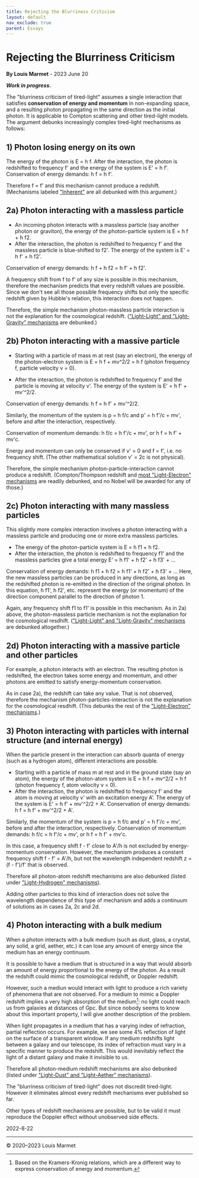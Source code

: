 ```yaml
---
title: Rejecting the Blurriness Criticism
layout: default
nav_exclude: true
parent: Essays
---
```


# Rejecting the Blurriness Criticism
**By Louis Marmet** - 2023 June 20

***Work in progress.***

The "blurriness criticism of tired-light" assumes a single interaction that satisfies **conservation of energy and momentum** in non-expanding space, and a resulting photon propagating in the same direction as the initial photon.  It is applicable to Compton scattering and other tired-light models.  The argument debunks increasingly complex tired-light mechanisms as follows:


## 1) Photon losing energy on its own

The energy of the photon is E = h f.  After the interaction, the photon is redshifted to frequency f' and the energy of the system is E' = h f'.  Conservation of energy demands: h f = h f'.

Therefore f = f' and this mechanism cannot produce a redshift.  (Mechanisms labeled ["Inherent"](../../redshift/index.html) are all debunked with this argument.)


## 2a) Photon interacting with a massless particle

- An incoming photon interacts with a massless particle (say another photon or graviton), the energy of the photon-particle system is E = h f + h f2.
- After the interaction, the photon is redshifted to frequency f' and the massless particle is blue-shifted to f2'.  The energy of the system is E' = h f' + h f2'.

Conservation of energy demands: h f + h f2 = h f' + h f2'.

A frequency shift from f to f' of any size is possible in this mechanism, therefore the mechanism predicts that every redshift  values are possible.  Since we don't see all those possible frequency shifts but only the specific redshift given by Hubble's relation, this interaction does not happen.

Therefore, the simple mechanism photon-massless particle interaction is not the explanation for the cosmological redshift. (["Light-Light" and "Light-Gravity" mechanisms](../../redshifts/index.html) are debunked.)


## 2b) Photon interacting with a massive particle

- Starting with a particle of mass m at rest (say an electron), the energy of the photon-electron system is E = h f + mv^2/2 = h f (photon frequency f, particle velocity v = 0).

- After the interaction, the photon is redshifted to frequency f' and the particle is moving at velocity v'.  The energy of the system is E' = h f' + mv'^2/2.

Conservation of energy demands: h f = h f' + mv'^2/2.

Similarly, the momentum of the system is p = h f/c and p' = h f'/c + mv', before and after the interaction, respectively.

Conservation of momentum demands: h f/c = h f'/c + mv', or h f = h f' + mv'c.

Energy and momentum can only be conserved if v' = 0 and f = f', i.e. no frequency shift.  (The other mathematical solution v' = 2c is not physical).

Therefore, the simple mechanism photon-particle-interaction cannot produce a redshift. (Compton/Thompson redshift and [most "Light-Electron" mechanisms](../../redshift/index.html) are readily debunked, and no Nobel will be awarded for any of those.)


## 2c) Photon interacting with many massless particles

This slightly more complex interaction involves a photon interacting with a massless particle and producing one or more extra massless particles.

- The energy of the photon-particle system is E = h f1 + h f2.
- After the interaction, the photon is redshifted to frequency f1' and the massless particles give a total energy E' = h f1' + h f2' + h f3' + ...

Conservation of energy demands: h f1 + h f2 = h f1' + h f2' + h f3' + ...  Here, the new massless particles can be produced in any directions, as long as the redshifted photon is re-emitted in the direction of the original photon.  In this equation, h f1', h f2', etc. represent the energy (or momentum) of the direction component parallel to the direction of photon 1.

Again, any frequency shift f1 to f1' is possible in this mechanism.  As in 2a) above, the photon-massless particle mechanism is not the explanation for the cosmological resdhift.  (["Light-Light" and "Light-Gravity" mechanisms](../../redshift/index.html) are debunked altogether.)


## 2d) Photon interacting with a massive particle and other particles

For example, a photon interacts with an electron.  The resulting photon is redshifted, the electron takes some energy and momentum, and other photons are emitted to satisfy energy-momentum conservation.

As in case 2a), the redshift can take any value.  That is not observed, therefore the mechanism photon-particles-interaction is not the explanation for the cosmological resdhift.  (This debunks the rest of the ["Light-Electron" mechanisms](../../redshift/index.html).)


## 3) Photon interacting with particles with internal structure (and internal energy)

When the particle present in the interaction can absorb quanta of energy (such as a hydrogen atom), different interactions are possible.

- Starting with a particle of mass m at rest and in the ground state (say an atom), the energy of the photon-atom system is E = h f + mv^2/2 = h f (photon frequency f, atom velocity v = 0).
- After the interaction, the photon is redshifted to frequency f' and the atom is moving at velocity v' with an excitation energy A'.  The energy of the system is E' = h f' + mv'^2/2 + A'.
 Conservation of energy demands: h f = h f' + mv'^2/2 + A'.

 Similarly, the momentum of the system is p = h f/c and p' = h f'/c + mv', before and after the interaction, respectively.
 Conservation of momentum demands: h f/c = h f'/c + mv', or h f = h f' + mv'c.

In this case, a frequency shift f - f' close to A'/h is not excluded by energy-momentum conservation.  However, the mechanism produces a constant frequency shift f - f' = A'/h, but not the wavelength independent redshift z = (f - f')/f' that is observed.

Therefore all photon-atom redshift mechanisms are also debunked (listed under ["Light-Hydrogen" mechanisms](../../redshift/index.html)).

Adding other particles to this kind of interaction does not solve the wavelength dependence of this type of mechanism and adds a continuum of solutions as in cases 2a, 2c and 2d.


## 4) Photon interacting with a bulk medium

When a photon interacts with a bulk medium (such as dust, glass, a crystal, any solid, a grid, aether, etc.) it can lose any amount of energy since the medium has an energy continuum.

It is possible to have a medium that is structured in a way that would absorb an amount of energy proportional to the energy of the photon.  As a result the redshift could mimic the cosmological redshift, or Doppler redshift.

However, such a mediun would interact with light to produce a rich variety of phenomena that are not observed.  For a medium to mimic a Doppler redshift implies a very high absorption of the medium[^1]: no light could reach us from galaxies at distances of Gpc.  But since nobody seems to know about this important property, I will give another description of the problem.

When light propagates in a medium that has a varying index of refraction, partial reflection occurs.  For example, we see some 4% reflection of light on the surface of a transparent window.  If any medium redshifts light between a galaxy and our telescope, its index of refraction must vary in a specific manner to produce the redshift.  This would inevitably reflect the light of a distant galaxy and make it invisible to us.

Therefore all photon-medium redshift mechanisms are also debunked (listed under ["Light-Dust" and "Light-Aether" mechanisms](../../redshift/index.html)).


The "blurriness criticism of tired-light" does not discredit tired-light.  However it eliminates almost every redshift mechanisms ever published so far.

Other types of redshift mechanisms are possible, but to be valid it must reproduce the Doppler effect without unobserved side effects.


2022-8-22

---

© 2020–2023 Louis Marmet

[^1]: Based on the Kramers-Kronig relations, which are a different way to express conservation of energy and momentum.